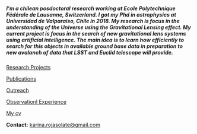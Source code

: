 ##### I'm a chilean posdoctoral research working at  Ecole Polytechnique Fédérale de Lausanne, Switzerland. I got my Phd in astrophysics at Universidad de Valparaiso, Chile in 2018. My research is focus in the understanding of the Universe using the Gravitational Lensing effect. My current project is focus in the search of new gravitational lens systems using artificial intelligence. The main idea is to learn how efficiently to search for this objects in available ground base data in preparation to new avalanch of data that LSST and Euclid telescope will provide. 


[Research Projects](./projects.html)

[Publications](./publications.html)

[Outreach](./Outreach.html)

[Observationl Experience](./projects.html)

[My cv](./cv.html)

**Contact:**
karina.rojasolate@gmail.com


